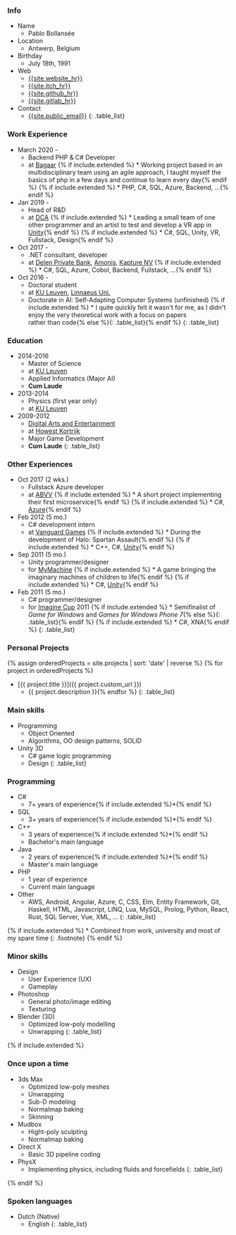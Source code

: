 <div class="nobreak" markdown="1">

### Info

* Name
  * Pablo Bollansée
* Location
  * Antwerp, Belgium
* Birthday
  * July 18th, 1991
* Web
  * [{{site.website_hr}}]({{site.website}})
  * [{{site.itch_hr}}]({{site.itch}})
  * [{{site.github_hr}}]({{site.github}})
  * [{{site.gitlab_hr}}]({{site.gitlab}})
* Contact
  * [{{site.public_email}}](mailto:{{site.public_email}})
{: .table_list}

</div>

<div class="nobreak" markdown="1">

### Work Experience

* March 2020 -
  * Backend PHP & C# Developer
  * at [Bagaar](https://www.bagaar.be/)
{% if include.extended %}  * Working project based in an multidisciplinary team using an agile approach, I taught myself the basics of php in a few days and continue to learn every day{% endif %}
{% if include.extended %}  * PHP, C#, SQL, Azure, Backend, ...{% endif %}
* Jan 2019 -
  * Head of R&D
  * at [DCA](https://dca.lu/)
{% if include.extended %}  * Leading a small team of one other programmer and an artist to test and develop a VR app in [Unity](https://unity.com/){% endif %}
{% if include.extended %}  * C#, SQL, Unity, VR, Fullstack, Design{% endif %}
* Oct 2017 -
  * .NET consultant, developer
  * at [Delen Private Bank](https://www.delen.be/), [Amonis](http://www.amonis.be/), [Kapture NV](https://www.kapture.be/)
{% if include.extended %}  * C#, SQL, Azure, Cobol, Backend, Fullstack, ...{% endif %}
* Oct 2016 -
  * Doctoral student
  * at [KU Leuven](https://www.kuleuven.be/), [Linnaeus Uni.](https://lnu.se/en/)
  * Doctorate in AI: Self-Adapting Computer Systems (unfinished)
{% if include.extended %}  * I&nbsp;quite quickly felt it wasn't for me, as I&nbsp;didn't enjoy the very theoretical work with a focus on papers rather&nbsp;than&nbsp;code{% else %}{: .table_list}{% endif %}
{: .table_list}

</div>

<div class="nobreak" markdown="1">

### Education

* 2014-2016
  * Master of Science
  * at [KU Leuven](https://www.kuleuven.be)
  * Applied Informatics (Major AI)
  * **Cum Laude**
* 2013-2014
  * Physics (first year only)
  * at [KU Leuven](https://www.kuleuven.be)
* 2009-2012
  * [Digital Arts and Entertainment](http://www.digitalartsandentertainment.be/)
  * at [Howest Kortrijk](https://www.howest.be)
  * Major Game Development
  * **Cum Laude** 
{: .table_list}

</div>

<div class="nobreak" markdown="1">

### Other Experiences

* Oct 2017 (2 wks.)
  * Fullstack Azure developer
  * at [ABVV](http://www.abvv.be/)
{% if include.extended %}  * A short project implementing their first microservice{% endif %}
{% if include.extended %}  * C#, [Azure](https://azure.microsoft.com){% endif %}
* Feb 2012 (5 mo.)
  * C# development intern
  * at [Vanguard Games](http://www.vanguardgames.net/)
{% if include.extended %}  * During the development of Halo: Spartan Assault{% endif %}
{% if include.extended %}  * C++, C#, [Unity](https://unity.com/){% endif %}
* Sep 2011 (5 mo.)
  * Unity programmer/designer
  * for [MyMachine](https://mymachine-global.org/)
{% if include.extended %}  * A game bringing the imaginary machines of children to life{% endif %}
{% if include.extended %}  * C#, [Unity](https://unity.com/){% endif %}
* Feb 2011 (5 mo.)
  * C# programmer/designer
  * for [Imagine Cup](https://imaginecup.microsoft.com/) 2011
{% if include.extended %}  * Semifinalist of *Game for Windows* and *Games for Windows Phone 7*{% else %}{: .table_list}{% endif %}
{% if include.extended %}  * C#, XNA{% endif %}
{: .table_list}

</div>

<div class="nobreak" markdown="1">

### Personal Projects

{% assign orderedProjects = site.projects | sort: 'date' | reverse %}
{% for project in orderedProjects %}
* [{{ project.title }}]({{ project.custom_url }})
  * {{ project.description }}{% endfor %}
{: .table_list}

</div>

<div class="nobreak" markdown="1">

### Main skills

* Programming
  * Object Oriented
  * Algorithms, OO design patterns, SOLID
* Unity 3D
  * C# game logic programming
  * Design
{: .table_list}

</div>

<div class="nobreak" markdown="1">

### Programming

* C#
  * 7+ years of experience{% if include.extended %}*{% endif %}
* SQL
  * 3+ years of experience{% if include.extended %}*{% endif %}
* C++
  * 3 years of experience{% if include.extended %}*{% endif %}
  * Bachelor's main language
* Java
  * 2 years of experience{% if include.extended %}*{% endif %}
  * Master's main language
* PHP
  * 1 year of experience
  * Current main language
* Other
  * AWS, Android, Angular, Azure, C, CSS, Elm, Entity Framework, Git, Haskell, HTML, Javascript, LINQ, Lua, MySQL, Prolog, Python, React, Rust, SQL Server, Vue, XML, ...
{: .table_list}

{% if include.extended %}
\* Combined from work, university and most of my spare time
{: .footnote}
{% endif %}

</div>

<div class="nobreak" markdown="1">

### Minor skills

* Design
  * User Experience (UX)
  * Gameplay
* Photoshop
  * General photo/image editing
  * Texturing
* Blender (3D)
  * Optimized low-poly modelling
  * Unwrapping
{: .table_list}

</div>

{% if include.extended %}
<div class="nobreak" markdown="1">

### Once upon a time

* 3ds Max
  * Optimized low-poly meshes
  * Unwrapping
  * Sub-D modeling
  * Normalmap baking
  * Skinning
* Mudbox
  * Hight-poly sculpting
  * Normalmap baking
* Direct X
  * Basic 3D pipeline coding
* PhysX
  * Implementing physics, including fluids and forcefields
{: .table_list}

</div>
{% endif %}

<div class="nobreak" markdown="1">

### Spoken languages

* Dutch (Native)
  * English
{: .table_list}

</div>
